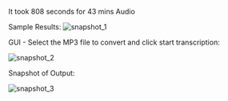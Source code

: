 It took 808 seconds for 43 mins Audio

Sample Results:
![snapshot_1](https://github.com/CourageTrain/amma_bhagwan_translator/assets/79729617/ab928c11-afcf-4a5d-b5d1-456ac1d19e59)

GUI - Select the MP3 file to convert and click start transcription:

![snapshot_2](https://github.com/CourageTrain/amma_bhagwan_translator/assets/79729617/49c0994d-bad2-492a-9a0c-adbd639261fe)

Snapshot of Output:

![snapshot_3](https://github.com/CourageTrain/amma_bhagwan_translator/assets/79729617/7b4d4be9-7183-439e-b797-7852726dc39a)
